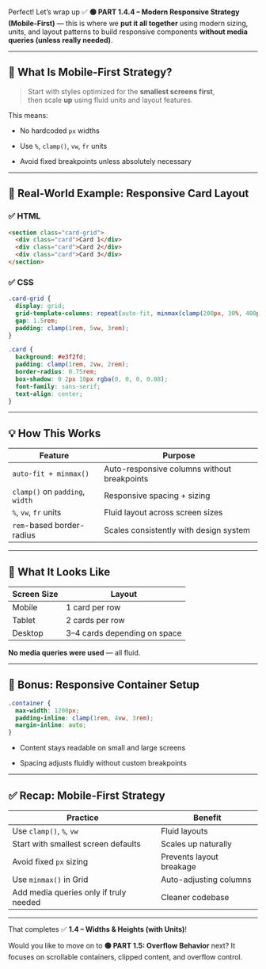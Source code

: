 Perfect! Let’s wrap up ✅ **🟢 PART 1.4.4 – Modern Responsive Strategy (Mobile-First)** — this is where we **put it all together** using modern sizing, units, and layout patterns to build responsive components **without media queries (unless really needed)**.

---

## 📱 What Is Mobile-First Strategy?

> Start with styles optimized for the **smallest screens first**,  
> then scale **up** using fluid units and layout features.

This means:

- No hardcoded `px` widths
    
- Use `%`, `clamp()`, `vw`, `fr` units
    
- Avoid fixed breakpoints unless absolutely necessary
    

---

## 🧪 Real-World Example: Responsive Card Layout

### ✅ HTML

```html
<section class="card-grid">
  <div class="card">Card 1</div>
  <div class="card">Card 2</div>
  <div class="card">Card 3</div>
</section>
```

### ✅ CSS

```css
.card-grid {
  display: grid;
  grid-template-columns: repeat(auto-fit, minmax(clamp(200px, 30%, 400px), 1fr));
  gap: 1.5rem;
  padding: clamp(1rem, 5vw, 3rem);
}

.card {
  background: #e3f2fd;
  padding: clamp(1rem, 2vw, 2rem);
  border-radius: 0.75rem;
  box-shadow: 0 2px 10px rgba(0, 0, 0, 0.08);
  font-family: sans-serif;
  text-align: center;
}
```

---

## 💡 How This Works

|Feature|Purpose|
|---|---|
|`auto-fit + minmax()`|Auto-responsive columns without breakpoints|
|`clamp()` on `padding`, `width`|Responsive spacing + sizing|
|`%`, `vw`, `fr` units|Fluid layout across screen sizes|
|`rem`-based border-radius|Scales consistently with design system|

---

## 📐 What It Looks Like

|Screen Size|Layout|
|---|---|
|Mobile|1 card per row|
|Tablet|2 cards per row|
|Desktop|3–4 cards depending on space|

**No media queries were used** — all fluid.

---

## 🧠 Bonus: Responsive Container Setup

```css
.container {
  max-width: 1200px;
  padding-inline: clamp(1rem, 4vw, 3rem);
  margin-inline: auto;
}
```

- Content stays readable on small and large screens
    
- Spacing adjusts fluidly without custom breakpoints
    

---

## ✅ Recap: Mobile-First Strategy

|Practice|Benefit|
|---|---|
|Use `clamp()`, `%`, `vw`|Fluid layouts|
|Start with smallest screen defaults|Scales up naturally|
|Avoid fixed `px` sizing|Prevents layout breakage|
|Use `minmax()` in Grid|Auto-adjusting columns|
|Add media queries only if truly needed|Cleaner codebase|

---

That completes ✅ **1.4 – Widths & Heights (with Units)**!

Would you like to move on to **🟢 PART 1.5: Overflow Behavior** next? It focuses on scrollable containers, clipped content, and overflow control.